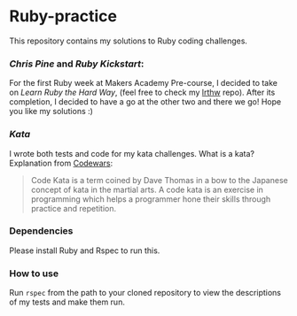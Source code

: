 # Ruby-practice

This repository contains my solutions to Ruby coding challenges.

### *Chris Pine* and *Ruby Kickstart*:

For the first Ruby week at Makers Academy Pre-course, I decided to take on *Learn Ruby the Hard Way*, (feel free to check my [lrthw](https://github.com/enonnai/lrthw) repo). After its completion, I decided to have a go at the other two and there we go! Hope you like my solutions :)

### *Kata*

I wrote both tests and code for my kata challenges. What is a kata? Explanation from [Codewars](www.codewars.com):
> Code Kata is a term coined by Dave Thomas in a bow to the Japanese concept of kata in the martial arts. A code kata is an exercise in programming which helps a programmer hone their skills through practice and repetition.

### Dependencies

Please install Ruby and Rspec to run this.

### How to use

Run `rspec` from the path to your cloned repository to view the descriptions of my tests and make them run.
